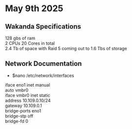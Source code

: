 # May 9th 2025

## Wakanda Specifications
128 gbs of ram \
2 CPUs 20 Cores in total \
2.4 Tb of space with Raid 5 coming out to 1.6 Tbs of storage

## Network Documentation
  - $nano /etc/network/interfaces

iface eno1 inet manual \
auto vmbr0 \
iface vmbr0 inet static \
  address 10.109.0.10/24 \
  gateway 10.109.0.1 \
  bridge-ports eno1 \
  bridge-stp off \
  bridge-fd 0 
